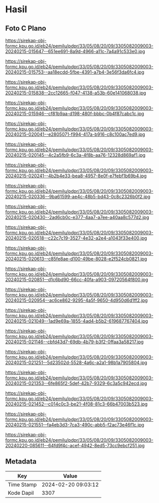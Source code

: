 # Hasil

## Foto C Plano

https://sirekap-obj-formc.kpu.go.id/eb24/pemilu/pdpr/33/05/08/20/09/3305082009003-20240215-015647--651ee691-8a9d-4966-a11c-7a4a91c533e0.jpg

https://sirekap-obj-formc.kpu.go.id/eb24/pemilu/pdpr/33/05/08/20/09/3305082009003-20240215-015753--aa18ecdd-5fbe-4391-a7b4-3e56f3da6fc4.jpg

https://sirekap-obj-formc.kpu.go.id/eb24/pemilu/pdpr/33/05/08/20/09/3305082009003-20240215-015838--2cc12665-f047-4138-a53b-60e141068038.jpg

https://sirekap-obj-formc.kpu.go.id/eb24/pemilu/pdpr/33/05/08/20/09/3305082009003-20240215-015946--cf81b9aa-d198-480f-bbbc-0b4f87cabc1c.jpg

https://sirekap-obj-formc.kpu.go.id/eb24/pemilu/pdpr/33/05/08/20/09/3305082009003-20240215-020041--e2805071-f994-417a-b916-c8c100ac7ed9.jpg

https://sirekap-obj-formc.kpu.go.id/eb24/pemilu/pdpr/33/05/08/20/09/3305082009003-20240215-020145--4c2a5fb9-6c3a-4f8b-aa76-12328d869af1.jpg

https://sirekap-obj-formc.kpu.go.id/eb24/pemilu/pdpr/33/05/08/20/09/3305082009003-20240215-020241--4b2b4e33-bea8-4957-8e0f-e7febf1b69b4.jpg

https://sirekap-obj-formc.kpu.go.id/eb24/pemilu/pdpr/33/05/08/20/09/3305082009003-20240215-020336--9ba61599-ae4c-48b5-bd43-0c8c2326b0f2.jpg

https://sirekap-obj-formc.kpu.go.id/eb24/pemilu/pdpr/33/05/08/20/09/3305082009003-20240215-020430--2ad6cb0c-e377-4aa7-a7ee-a40aa8c577d2.jpg

https://sirekap-obj-formc.kpu.go.id/eb24/pemilu/pdpr/33/05/08/20/09/3305082009003-20240215-020518--c22c7c19-3527-4e32-a2e4-a1043f33e400.jpg

https://sirekap-obj-formc.kpu.go.id/eb24/pemilu/pdpr/33/05/08/20/09/3305082009003-20240215-020613--c85fe8ae-d100-49be-8028-e2f524cb0821.jpg

https://sirekap-obj-formc.kpu.go.id/eb24/pemilu/pdpr/33/05/08/20/09/3305082009003-20240215-020851--d1c6bd90-66cc-40fa-a903-09720564f800.jpg

https://sirekap-obj-formc.kpu.go.id/eb24/pemilu/pdpr/33/05/08/20/09/3305082009003-20240215-020954--ac6ce862-9295-4a5f-9650-4d950d6d1ff2.jpg

https://sirekap-obj-formc.kpu.go.id/eb24/pemilu/pdpr/33/05/08/20/09/3305082009003-20240215-021049--1ad9e69a-1855-4ad4-b5b2-619687767404.jpg

https://sirekap-obj-formc.kpu.go.id/eb24/pemilu/pdpr/33/05/08/20/09/3305082009003-20240215-021146--cbfd43d7-69db-4b79-b3f2-0ffaa3a58217.jpg

https://sirekap-obj-formc.kpu.go.id/eb24/pemilu/pdpr/33/05/08/20/09/3305082009003-20240215-021251--5d23502d-5528-4a6c-a2a1-98b1a7905804.jpg

https://sirekap-obj-formc.kpu.go.id/eb24/pemilu/pdpr/33/05/08/20/09/3305082009003-20240215-021353--6fe865f2-5def-42b7-9329-6c3a5c942ecd.jpg

https://sirekap-obj-formc.kpu.go.id/eb24/pemilu/pdpr/33/05/08/20/09/3305082009003-20240215-021452--c014c0c3-be21-4f08-81c3-66b47003b523.jpg

https://sirekap-obj-formc.kpu.go.id/eb24/pemilu/pdpr/33/05/08/20/09/3305082009003-20240215-021551--fa4eb3d3-7ca3-490c-abb5-f2ac73e46f1c.jpg

https://sirekap-obj-formc.kpu.go.id/eb24/pemilu/pdpr/33/05/08/20/09/3305082009003-20240220-085611--64fd9f4c-acef-4942-8ed5-73cc9ebcf251.jpg


## Metadata

| Key        | Value               |
| ---------- | ------------------- |
| Time Stamp | 2024-02-20 09:03:12 |
| Kode Dapil | 3307                |



